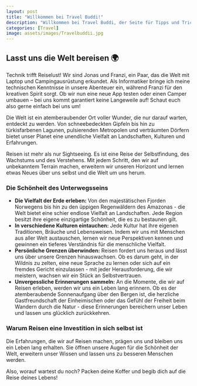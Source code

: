 ```yaml
---
layout: post
title: "Willkommen bei Travel Buddi!"
description: "Willkommen bei Travel Buddi, der Seite für Tipps und Tricks übers Reisen"
categories: [Travel]
image: assets/images/Travelbuddii.jpg
---
```



## Lasst uns die Welt bereisen 🌍

Technik trifft Reiselust! Wir sind Jonas und Franzi, ein Paar, das die Welt mit Laptop und Campingausrüstung erkundet. Als Informatiker bringe ich meine technischen Kenntnisse in unsere Abenteuer ein, während Franzi für den kreativen Spirit sorgt. Ob wir nun eine neue App testen oder einen Camper umbauen – bei uns kommt garantiert keine Langeweile auf! Schaut euch also gerne einfach bei uns um!

Die Welt ist ein atemberaubender Ort voller Wunder, die nur darauf warten, entdeckt zu werden. Von schneebedeckten Gipfeln bis hin zu türkisfarbenen Lagunen, pulsierenden Metropolen und verträumten Dörfern bietet unser Planet eine unendliche Vielfalt an Landschaften, Kulturen und Erfahrungen. 

Reisen ist mehr als nur Sightseeing. Es ist eine Reise der Selbstfindung, des Wachstums und des Verstehens. Mit jedem Schritt, den wir auf unbekanntem Terrain machen, erweitern wir unseren Horizont und lernen etwas Neues über uns selbst und die Welt um uns herum.

### Die Schönheit des Unterwegsseins

* **Die Vielfalt der Erde erleben:** Von den majestätischen Fjorden Norwegens bis hin zu den üppigen Regenwäldern des Amazonas - die Welt bietet eine schier endlose Vielfalt an Landschaften. Jede Region besitzt ihre eigene einzigartige Schönheit, die es zu bestaunen gilt.
* **In verschiedene Kulturen eintauchen:** Jede Kultur hat ihre eigenen Traditionen, Bräuche und Lebensweisen. Indem wir uns mit Menschen aus aller Welt austauschen, lernen wir neue Perspektiven kennen und gewinnen ein tieferes Verständnis für die menschliche Vielfalt.
* **Persönliche Grenzen überwinden:** Reisen fordert uns heraus und lässt uns über unsere Grenzen hinauswachsen. Ob es darum geht, in der Wildnis zu zelten, eine neue Sprache zu lernen oder sich auf ein fremdes Gericht einzulassen - mit jeder Herausforderung, die wir meistern, wachsen wir ein Stück an Selbstvertrauen.
* **Unvergessliche Erinnerungen sammeln:** An die Momente, die wir auf Reisen erleben, werden wir uns ein Leben lang erinnern. Ob es der atemberaubende Sonnenaufgang über den Bergen ist, die herzliche Gastfreundschaft der Einheimischen oder das Gefühl der Freiheit beim Wandern durch die Natur - diese Erinnerungen bereichern unser Leben und lassen uns glücklich zurückkehren.

### Warum Reisen eine Investition in sich selbst ist

Die Erfahrungen, die wir auf Reisen machen, prägen uns und bleiben uns ein Leben lang erhalten. Sie öffnen unsere Augen für die Schönheit der Welt, erweitern unser Wissen und lassen uns zu besseren Menschen werden. 

Also, worauf wartest du noch? Packen deine Koffer und begib dich auf die Reise deines Lebens!